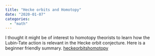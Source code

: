 ```yaml
---
title: "Hecke orbits and Homotopy"
date: "2020-01-07"
categories: 
  - "math"
---
```

I thought it might be of interest to homotopy theorists to learn how the Lubin-Tate action is relevant in the Hecke orbit conjecture. Here is a beginner friendly summary. 
 [heckeorbitshomotopy](pdfs/heckeorbitshomotopy_.pdf)
